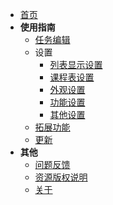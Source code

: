 - [首页](README.md)
- **使用指南**
  - [任务编辑](./md/edit.md)
  - 设置
    - [列表显示设置](./md/setting/listSetting.md)
    - [课程表设置](./md/setting/courseSetting.md)
    - [外观设置](./md/setting/appearanceSetting.md)
    - [功能设置](./md/setting/featureSetting.md)
    - [其他设置](./md/setting/otherSetting.md)
  - [拓展功能](./md/extension.md)
  - [更新](./md/update.md)
- **其他**
  - [问题反馈](./md/feedback.md)
  - [资源版权说明](./md/resourceCopyright.md)
  - [关于](./md/about.md)
